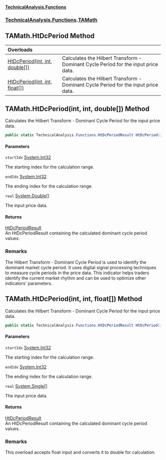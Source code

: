 #### [TechnicalAnalysis\.Functions](Atypical.TechnicalAnalysis.Functions.md 'Atypical\.TechnicalAnalysis\.Functions')
### [TechnicalAnalysis\.Functions](Atypical.TechnicalAnalysis.Functions.md#TechnicalAnalysis.Functions 'TechnicalAnalysis\.Functions').[TAMath](TAMath.md 'TechnicalAnalysis\.Functions\.TAMath')

## TAMath\.HtDcPeriod Method

| Overloads | |
| :--- | :--- |
| [HtDcPeriod\(int, int, double\[\]\)](TAMath.HtDcPeriod.md#TechnicalAnalysis.Functions.TAMath.HtDcPeriod(int,int,double[]) 'TechnicalAnalysis\.Functions\.TAMath\.HtDcPeriod\(int, int, double\[\]\)') | Calculates the Hilbert Transform \- Dominant Cycle Period for the input price data\. |
| [HtDcPeriod\(int, int, float\[\]\)](TAMath.HtDcPeriod.md#TechnicalAnalysis.Functions.TAMath.HtDcPeriod(int,int,float[]) 'TechnicalAnalysis\.Functions\.TAMath\.HtDcPeriod\(int, int, float\[\]\)') | Calculates the Hilbert Transform \- Dominant Cycle Period for the input price data\. |

<a name='TechnicalAnalysis.Functions.TAMath.HtDcPeriod(int,int,double[])'></a>

## TAMath\.HtDcPeriod\(int, int, double\[\]\) Method

Calculates the Hilbert Transform \- Dominant Cycle Period for the input price data\.

```csharp
public static TechnicalAnalysis.Functions.HtDcPeriodResult HtDcPeriod(int startIdx, int endIdx, double[] real);
```
#### Parameters

<a name='TechnicalAnalysis.Functions.TAMath.HtDcPeriod(int,int,double[]).startIdx'></a>

`startIdx` [System\.Int32](https://docs.microsoft.com/en-us/dotnet/api/System.Int32 'System\.Int32')

The starting index for the calculation range\.

<a name='TechnicalAnalysis.Functions.TAMath.HtDcPeriod(int,int,double[]).endIdx'></a>

`endIdx` [System\.Int32](https://docs.microsoft.com/en-us/dotnet/api/System.Int32 'System\.Int32')

The ending index for the calculation range\.

<a name='TechnicalAnalysis.Functions.TAMath.HtDcPeriod(int,int,double[]).real'></a>

`real` [System\.Double](https://docs.microsoft.com/en-us/dotnet/api/System.Double 'System\.Double')[\[\]](https://docs.microsoft.com/en-us/dotnet/api/System.Array 'System\.Array')

The input price data\.

#### Returns
[HtDcPeriodResult](HtDcPeriodResult.md 'TechnicalAnalysis\.Functions\.HtDcPeriodResult')  
An HtDcPeriodResult containing the calculated dominant cycle period values\.

### Remarks
The Hilbert Transform \- Dominant Cycle Period is used to identify the dominant 
market cycle period\. It uses digital signal processing techniques to measure 
cycle periods in the price data\. This indicator helps traders identify the 
current market rhythm and can be used to optimize other indicators' parameters\.

<a name='TechnicalAnalysis.Functions.TAMath.HtDcPeriod(int,int,float[])'></a>

## TAMath\.HtDcPeriod\(int, int, float\[\]\) Method

Calculates the Hilbert Transform \- Dominant Cycle Period for the input price data\.

```csharp
public static TechnicalAnalysis.Functions.HtDcPeriodResult HtDcPeriod(int startIdx, int endIdx, float[] real);
```
#### Parameters

<a name='TechnicalAnalysis.Functions.TAMath.HtDcPeriod(int,int,float[]).startIdx'></a>

`startIdx` [System\.Int32](https://docs.microsoft.com/en-us/dotnet/api/System.Int32 'System\.Int32')

The starting index for the calculation range\.

<a name='TechnicalAnalysis.Functions.TAMath.HtDcPeriod(int,int,float[]).endIdx'></a>

`endIdx` [System\.Int32](https://docs.microsoft.com/en-us/dotnet/api/System.Int32 'System\.Int32')

The ending index for the calculation range\.

<a name='TechnicalAnalysis.Functions.TAMath.HtDcPeriod(int,int,float[]).real'></a>

`real` [System\.Single](https://docs.microsoft.com/en-us/dotnet/api/System.Single 'System\.Single')[\[\]](https://docs.microsoft.com/en-us/dotnet/api/System.Array 'System\.Array')

The input price data\.

#### Returns
[HtDcPeriodResult](HtDcPeriodResult.md 'TechnicalAnalysis\.Functions\.HtDcPeriodResult')  
An HtDcPeriodResult containing the calculated dominant cycle period values\.

### Remarks
This overload accepts float input and converts it to double for calculation\.